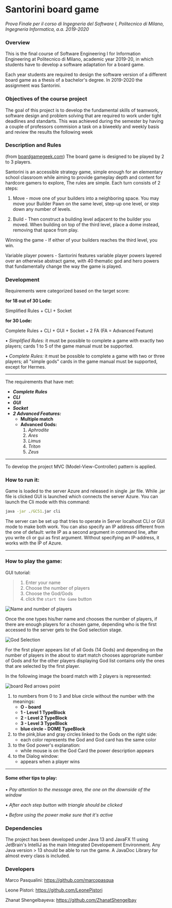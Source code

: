 # Santorini board game 
*Prova Finale per il corso di Ingegneria del Software I, Politecnico di Milano, Ingegneria Informatica, a.a. 2019-2020*

### Overview
This is the final course of Software Engineering I for Information Engineering at Politecnico di Milano, academic year 2019-20, in which students have to develop a software adaptation for a board game.

Each year students are required to design the software version of a different board game as a thesis of a bachelor's degree. In 2019-2020 the assignment was Santorini.

### Objectives of the course project
The goal of this project is to develop the fundamental skills of teamwork, software design and problem solving that are required to work under tight deadlines and standarts. This was achieved during the semester by having a couple of professors commision a task on a biweekly and weekly basis and review the results the following week

### Description and Rules
(from [boardgamegeek.com](https://boardgamegeek.com/boardgame/194655/santorini))
The board game is designed to be played by 2 to 3 players. 

Santorini is an accessible strategy game, simple enough for an elementary school classroom while aiming to provide gameplay depth and content for hardcore gamers to explore, The rules are simple. Each turn consists of 2 steps:

1. Move - move one of your builders into a neighboring space. You may move your Builder Pawn on the same level, step-up one level, or step down any number of levels.

2. Build - Then construct a building level adjacent to the builder you moved. When building on top of the third level, place a dome instead, removing that space from play.

Winning the game - If either of your builders reaches the third level, you win.

Variable player powers - Santorini features variable player powers layered over an otherwise abstract game, with 40 thematic god and hero powers that fundamentally change the way the game is played.

### Development
Requirements were categorized based on the target score:

**for 18 out of 30 Lode:**

Simplified Rules + CLI + Socket

**for 30 Lode:**

Complete Rules + CLI + GUI + Socket + 2 FA (FA = Advanced Feature)

• *Simplified Rules:* it must be possible to complete a game with exactly two players;
cards 1 to 5 of the game manual must be supported.

• *Complete Rules:* it must be possible to complete a game with two or three players; all "simple gods" cards in the game manual must be supported, except for Hermes.

-------------------------
The requirements that have met:
* ***Complete Rules***
* ***CLI***
* ***GUI***
* ***Socket***
* ***2 Advanced Features:***
    - **Multiple match**
    - **Advanced Gods:**
        1. *Aphrodite*
        2. *Ares*
        3. *Limus*
        4. *Triton*
        5. *Zeus*

-------------------------
To develop the project MVC (Model-View-Controller) pattern is applied.

### How to run it:

Game is loaded to the server Azure and released in single .jar file. While .jar file is clicked GUI is launched which connects the server Azure.
You can launch the Cli mode with this command:
```cmd
java -jar ./GC51.jar cli
```

The server can be set up that tries to operate in Server localhost  CLI or GUI  mode to make both work.
You can also specify an IP address different from the one of default: write IP as a second argument in command line, after you write cli or gui as first argument.
Without specifying an IP-address, it works with the IP of Azure.

-------------------------
### How to play the game: 
GUI tutorial:

>1. Enter your name
>2. Choose the number of players
>3. Choose the God/Gods
>4. click the `start the Game` button

![Name and number of players](src/main/resources/123.png "Name and number of player")

Once the one types his/her name and chooses the number of players, if there are enough players for a chosen game, depending who is the first accessed to the server gets to the God selection  stage.

![God Selection](src/main/resources/godsel.jpg "God selection for the first player and the second")

 For the first player appears list of all Gods (14 Gods) and depending on the number of players in the about to start match chooses appropriate number of Gods and for the other players displaying God list contains only the ones that are selected by the first player.   
  
In the following image the board match with 2 players is represented:
 
![board](src/main/resources/game.png "Board")
Red arrows point 
1. to numbers from 0 to 3 and blue circle without the number with the meanings:
    - **O - board**
    - **1 - Level 1 TypeBlock**
    - **2 - Level 2 TypeBlock**
    - **3 - Level 3 TypeBlock**
    - **blue circle - DOME TypeBlock**
2. to the pink,blue and gray circles linked to the Gods on the right side:
    - each color represents the God and God card has the same color
3. to the God power's explanation:
    - while mouse is on the God Card the power description appears
4. to the Dialog window:
    - appears when a player wins  

***************************************
#### Some other tips to play:

• *Pay attention to the message area, the one on the downside of the window*

• *After each step button with triangle should be clicked* 

• *Before using the power make sure that it's active*

### Dependencies
The project has been developed under Java 13 and JavaFX 11 using JetBrain's IntelliJ as the main Integrated Developement Environment. Any Java version > 13 should be able to run the game. A JavaDoc Library for almost every class is included.

### Developers
Marco Pasqualini: https://github.com/marcopasqua

Leone Pistori: https://github.com/LeonePistori

Zhanat Shengelbayeva: https://github.com/ZhanatShengelbay
